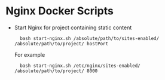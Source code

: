 # Nginx Docker Scripts


* Start Nginx for project containing static content

        bash start-nginx.sh /absolute/path/to/sites-enabled/ /absolute/path/to/project/ hostPort

    For example

        bash start-nginx.sh /etc/nginx/sites-enabled/ /absolute/path/to/project/ 8000
